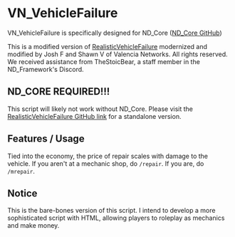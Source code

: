 # VN_VehicleFailure

VN_VehicleFailure is specifically designed for ND_Core ([ND_Core GitHub](https://github.com/ND-Framework/ND_Core/tree/main))

This is a modified version of [RealisticVehicleFailure](https://github.com/iEns/RealisticVehicleFailure) modernized and modified by Josh F and Shawn V of Valencia Networks. All rights reserved. We received assistance from TheStoicBear, a staff member in the ND_Framework's Discord.

## ND_CORE REQUIRED!!!

This script will likely not work without ND_Core. Please visit the [RealisticVehicleFailure GitHub link](https://github.com/iEns/RealisticVehicleFailure) for a standalone version.

## Features / Usage

Tied into the economy, the price of repair scales with damage to the vehicle. 
If you aren't at a mechanic shop, do `/repair`. If you are, do `/mrepair`. 

## Notice

This is the bare-bones version of this script. I intend to develop a more sophisticated script with HTML, allowing players to roleplay as mechanics and make money.

